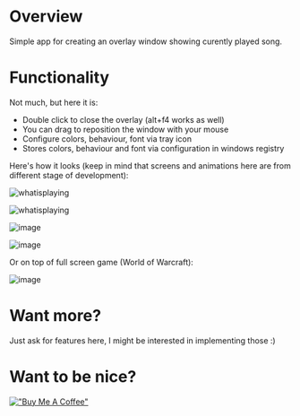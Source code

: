 # Overview 
Simple app for creating an overlay window showing curently played song.

# Functionality
Not much, but here it is:
- Double click to close the overlay (alt+f4 works as well)
- You can drag to reposition the window with your mouse
- Configure colors, behaviour, font via tray icon
- Stores colors, behaviour and font via configuration in windows registry

Here's how it looks (keep in mind that screens and animations here are from different stage of development):

![whatisplaying](https://github.com/user-attachments/assets/92340afc-ce2f-4f69-aca5-22a44184fd47)

![whatisplaying](https://github.com/user-attachments/assets/ba2d21a9-9537-487f-966c-0412cf9110fd)

![image](https://github.com/user-attachments/assets/c5f81181-b3a7-4477-bbad-0bc9897bf6bc)

![image](https://github.com/user-attachments/assets/f05c5edb-5d83-4bef-b7f0-77ec30d1a7b9)


Or on top of full screen game (World of Warcraft):

![image](https://github.com/user-attachments/assets/fdfdcaf2-4614-4b3d-ade4-b2b1b055ca19)



# Want more?
Just ask for features here, I might be interested in implementing those :)

# Want to be nice?
[!["Buy Me A Coffee"](https://www.buymeacoffee.com/assets/img/custom_images/black_img.png)](https://www.buymeacoffee.com/bigos81)
